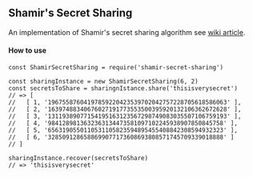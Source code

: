 ## Shamir's Secret Sharing

An implementation of Shamir's secret sharing algorithm see [wiki article](https://en.wikipedia.org/wiki/Shamir%27s_Secret_Sharing).

#### How to use

```JS
const ShamirSecretSharing = require('shamir-secret-sharing')

const sharingInstance = new ShamirSecretSharing(6, 2)
const secretsToShare = sharingnIstance.share('thisisverysecret')
// => [
//   [ 1, '19675587604197859220423539702042757228705618586063' ],
//   [ 2, '16397488340676027191773553500395920132106362672628' ],
//   [ 3, '13119389077154195163123567298749083035507106759193' ],
//   [ 4, '9841289813632363134473581097102245938907850845758' ],
//   [ 5, '6563190550110531105823594895455408842308594932323' ],
//   [ 6, '3285091286588699077173608693808571745709339018888' ]
// ]

sharingInstance.recover(secretsToShare)
// => 'thisisverysecret'
```
